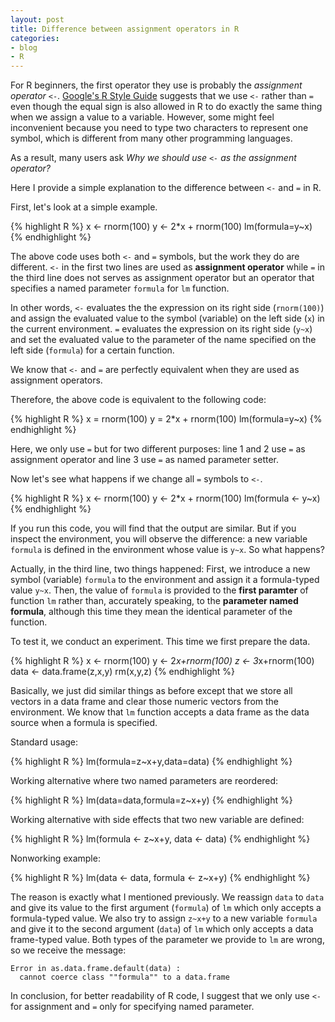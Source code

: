 ```yaml
---
layout: post
title: Difference between assignment operators in R
categories:
- blog
- R
---
```


For R beginners, the first operator they use is probably the *assignment operator* `<-`. [Google's R Style Guide](http://google-styleguide.googlecode.com/svn/trunk/Rguide.xml) suggests that we use `<-` rather than `=` even though the equal sign is also allowed in R to do exactly the same thing when we assign a value to a variable. However, some might feel inconvenient because you need to type two characters to represent one symbol, which is different from many other programming languages.

As a result, many users ask *Why we should use `<-` as the assignment operator?*

Here I provide a simple explanation to the difference between `<-` and `=` in R.

First, let's look at a simple example.

{% highlight R %}
x <- rnorm(100)
y <- 2*x + rnorm(100)
lm(formula=y~x)
{% endhighlight %}

The above code uses both `<-` and `=` symbols, but the work they do are different. `<-` in the first two lines are used as **assignment operator** while `=` in the third line does not serves as assignment operator but an operator that specifies a named parameter `formula` for `lm` function.

In other words, `<-` evaluates the the expression on its right side (`rnorm(100)`) and assign the evaluated value to the symbol (variable) on the left side (`x`) in the current environment. `=` evaluates the expression on its right side (`y~x`) and set the evaluated value to the parameter of the name specified on the left side (`formula`) for a certain function.

We know that `<-` and `=` are perfectly equivalent when they are used as assignment operators.

Therefore, the above code is equivalent to the following code:

{% highlight R %}
x = rnorm(100)
y = 2*x + rnorm(100)
lm(formula=y~x)
{% endhighlight %}

Here, we only use `=` but for two different purposes: line 1 and 2 use `=` as assignment operator and line 3 use `=` as named parameter setter.

Now let's see what happens if we change all `=` symbols to `<-`.

{% highlight R %}
x <- rnorm(100)
y <- 2*x + rnorm(100)
lm(formula <- y~x)
{% endhighlight %}

If you run this code, you will find that the output are similar. But if you inspect the environment, you will observe the difference: a new variable `formula` is defined in the environment whose value is `y~x`. So what happens?

Actually, in the third line, two things happened: First, we introduce a new symbol (variable) `formula` to the environment and assign it a formula-typed value `y~x`. Then, the value of `formula` is provided to the **first paramter** of function `lm` rather than, accurately speaking, to the **parameter named formula**, although this time they mean the identical parameter of the function.

To test it, we conduct an experiment. This time we first prepare the data.

{% highlight R %}
x <- rnorm(100)
y <- 2*x+rnorm(100)
z <- 3*x+rnorm(100)
data <- data.frame(z,x,y)
rm(x,y,z)
{% endhighlight %}

Basically, we just did similar things as before except that we store all vectors in a data frame and clear those numeric vectors from the environment. We know that `lm` function accepts a data frame as the data source when a formula is specified.

Standard usage:

{% highlight R %}
lm(formula=z~x+y,data=data)
{% endhighlight %}

Working alternative where two named parameters are reordered:

{% highlight R %}
lm(data=data,formula=z~x+y)
{% endhighlight %}

Working alternative with side effects that two new variable are defined:

{% highlight R %}
lm(formula <- z~x+y, data <- data)
{% endhighlight %}

Nonworking example:

{% highlight R %}
lm(data <- data, formula <- z~x+y)
{% endhighlight %}

The reason is exactly what I mentioned previously. We reassign `data` to `data` and give its value to the first argument (`formula`) of `lm` which only accepts a formula-typed value. We also try to assign `z~x+y` to a new variable `formula` and give it to the second argument (`data`) of `lm` which only accepts a data frame-typed value. Both types of the parameter we provide to `lm` are wrong, so we receive the message:

```
Error in as.data.frame.default(data) : 
  cannot coerce class ""formula"" to a data.frame
```

In conclusion, for better readability of R code, I suggest that we only use `<-` for assignment and `=` only for specifying named parameter.
